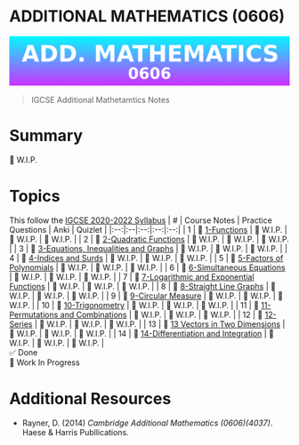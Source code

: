 # ADDITIONAL MATHEMATICS (0606)
![Additional Mathematics Banner](/Additional-Mathematics(0606)/Images/Banner.png)
> IGCSE Additional Mathetamtics Notes
# Summary
🚧 W.I.P.
# Topics
This follow the [IGCSE 2020-2022 Syllabus](https://www.cambridgeinternational.org/Images/414438-2020-2022-syllabus.pdf)
| # | Course Notes | Practice Questions | Anki | Quizlet |
|:--:|:--|:--:|:--:|:--:|
| 1 | 🚧 [1-Functions](/Mathematics(0580)/1-Functions/README.md) | 🚧 W.I.P. | 🚧 W.I.P. | 🚧 W.I.P. |
| 2 | 🚧 [2-Quadratic Functions](/Mathematics(0580)/2-Quadratic-Functions/README.md) | 🚧 W.I.P. | 🚧 W.I.P. | 🚧 W.I.P. |
| 3 | 🚧 [3-Equations, Inequalities and Graphs](/Mathematics(0580)/3-Equations-Inequalities-and-Graphs/README.md) | 🚧 W.I.P. | 🚧 W.I.P. | 🚧 W.I.P. |
| 4 | 🚧 [4-Indices and Surds](/Mathematics(0580)/4-Indices-and-Surds/README.md) | 🚧 W.I.P. | 🚧 W.I.P. | 🚧 W.I.P. |
| 5 | 🚧 [5-Factors of Polynomials](/Mathematics(0580)/5-Factors-of-Polynomials/README.md) | 🚧 W.I.P. | 🚧 W.I.P. | 🚧 W.I.P. |
| 6 | 🚧 [6-Simultaneous Equations](/Mathematics(0580)/6-Simultaneous-Equations/README.md) | 🚧 W.I.P. | 🚧 W.I.P. | 🚧 W.I.P. |
| 7 | 🚧 [7-Logarithmic and Exponential Functions](/Mathematics(0580)/7-Logarithmic-and-Exponential-Functions/README.md) | 🚧 W.I.P. | 🚧 W.I.P. | 🚧 W.I.P. |
| 8 | 🚧 [8-Straight Line Graphs](/Mathematics(0580)/8-Straight-Line-Graphs/README.md) | 🚧 W.I.P. | 🚧 W.I.P. | 🚧 W.I.P. |
| 9 | 🚧 [9-Circular Measure](/Mathematics(0580)/9-Circular-Measure/README.md) | 🚧 W.I.P. | 🚧 W.I.P. | 🚧 W.I.P. |
| 10 | 🚧 [10-Trigonometry](/Mathematics(0580)/10-Trigonometry/README.md) | 🚧 W.I.P. | 🚧 W.I.P. | 🚧 W.I.P. |
| 11 | 🚧 [11-Permutations and Combinations](/Mathematics(0580)/11-Permutations-and-Combinations/README.md) | 🚧 W.I.P. | 🚧 W.I.P. | 🚧 W.I.P. |
| 12 | 🚧 [12-Series](/Mathematics(0580)/12-Series/README.md) | 🚧 W.I.P. | 🚧 W.I.P. | 🚧 W.I.P. |
| 13 | 🚧 [13 Vectors in Two Dimensions](/Mathematics(0580)/13-Vectors-in-Two-Dimensions/README.md) | 🚧 W.I.P. | 🚧 W.I.P. | 🚧 W.I.P. |
| 14 | 🚧 [14-Differentiation and Integration](/Mathematics(0580)/14-Differentiation-and-Integration/README.md) | 🚧 W.I.P. | 🚧 W.I.P. | 🚧 W.I.P. |
</br>
✅ Done
</br>
🚧 Work In Progress

# Additional Resources
- Rayner, D. (2014) _Cambridge Additional Mathematics (0606)(4037)_. Haese & Harris Publlications.
